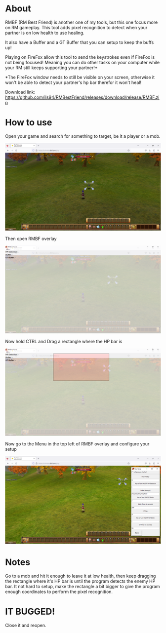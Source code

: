 # About

RMBF (RM Best Friend) is another one of my tools, but this one focus more on RM gameplay. This tool adds pixel recognition to detect when your partner is on low health to use healing.

It also have a Buffer and a GT Buffer that you can setup to keep the buffs up!

Playing on FireFox allow this tool to send the keystrokes even if FireFox is not being focused! Meaning you can do other tasks on your computer while your RM still keeps supporting your partner!*

*The FireFox window needs to still be visible on your screen, otherwise it won't be able to detect your partner's hp bar therefor it won't heal!

Download link: https://github.com/ils94/RMBestFriend/releases/download/release/RMBF.zip

# How to use

Open your game and search for something to target, be it a player or a mob.

![enter image description here](https://github.com/ils94/RMBestFriend/blob/master/tutorial/tutorial1.PNG?raw=true)

Then open RMBF overlay

![enter image description here](https://github.com/ils94/RMBestFriend/blob/master/tutorial/tutorial2.PNG?raw=true)

Now hold CTRL and Drag a rectangle where the HP bar is

![enter image description here](https://github.com/ils94/RMBestFriend/blob/master/tutorial/tutorial3.PNG?raw=true)

Now go to the Menu in the top left of RMBF overlay and configure your setup

![enter image description here](https://github.com/ils94/RMBestFriend/blob/master/tutorial/tutorial4.PNG?raw=true)

# Notes

Go to a mob and hit it enough to leave it at low health, then keep dragging the rectangle where it's HP bar is until the program detects the enemy HP bar. It not hard to setup, make the rectangle a bit bigger to give the program enough coordinates to perform the pixel recognition.

# IT BUGGED!

Close it and reopen.
